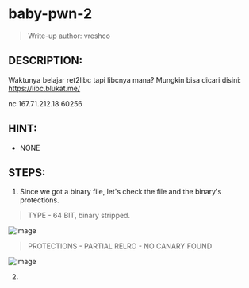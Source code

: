 # baby-pwn-2
> Write-up author: vreshco
## DESCRIPTION:
Waktunya belajar ret2libc tapi libcnya mana? Mungkin bisa dicari disini: https://libc.blukat.me/

nc 167.71.212.18 60256

## HINT:
- NONE
## STEPS:
1. Since we got a binary file, let's check the file and the binary's protections.

> TYPE - 64 BIT, binary stripped.

![image](https://user-images.githubusercontent.com/70703371/216953618-f75f88e2-d9a7-40fa-b36d-1e345d565a10.png)

> PROTECTIONS - PARTIAL RELRO - NO CANARY FOUND

![image](https://user-images.githubusercontent.com/70703371/216953782-3842ee29-f790-4834-8ab4-241f813e8ec2.png)


2. 
